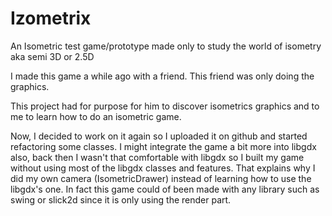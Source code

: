 # Izometrix
An Isometric test game/prototype made only to study the world of isometry aka semi 3D or 2.5D

I made this game a while ago with a friend. This friend was only doing the graphics.

This project had for purpose for him to discover isometrics graphics and to me to learn how to do an isometric game.


Now, I decided to work on it again so I uploaded it on github and started refactoring some classes.
I might integrate the game a bit more into libgdx also, back then I wasn't that comfortable with libgdx so I
built my game without using most of the libgdx classes and features. That explains why I did my own camera (IsometricDrawer)
instead of learning how to use the libgdx's one. In fact this game could of been made with any library such as swing or slick2d
since it is only using the render part.